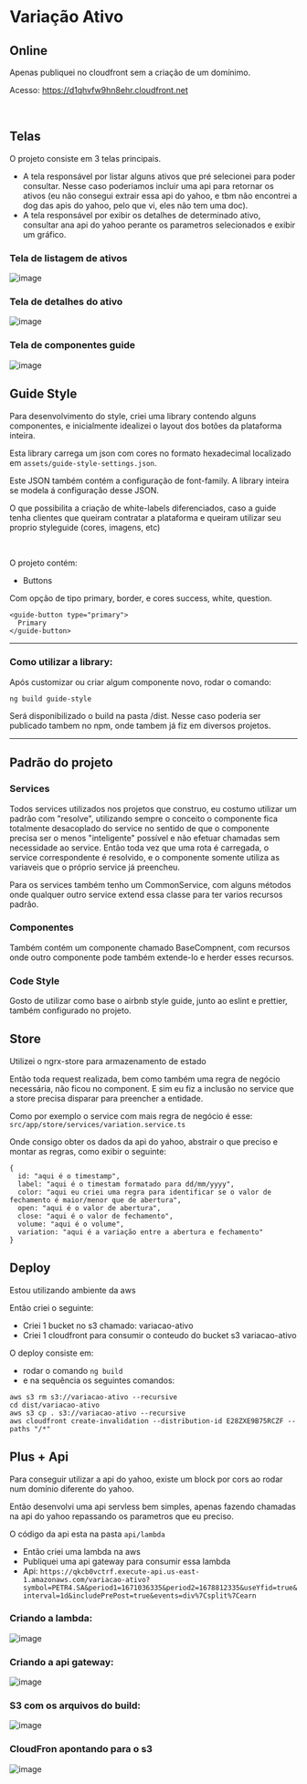 # Variação Ativo

## Online

Apenas publiquei no cloudfront sem a criação de um domínimo.

Acesso: https://d1qhvfw9hn8ehr.cloudfront.net

<br/>

## Telas

O projeto consiste em 3 telas principais.

- A tela responsável por listar alguns ativos que pré selecionei para poder consultar. Nesse caso poderiamos incluir uma api para retornar os ativos (eu não consegui extrair essa api do yahoo, e tbm não encontrei a dog das apis do yahoo, pelo que vi, eles não tem uma doc).
- A tela responsável por exibir os detalhes de determinado ativo, consultar ana api do yahoo perante os parametros selecionados e exibir um gráfico.

### Tela de listagem de ativos

![image](https://user-images.githubusercontent.com/10110065/225113384-bb13e086-7fd1-4b74-921b-742bcea547d0.png)

### Tela de detalhes do ativo

![image](https://user-images.githubusercontent.com/10110065/225113311-08e2ee96-3b1d-4963-8a42-5eae7a8e6fdf.png)

### Tela de componentes guide

![image](https://user-images.githubusercontent.com/10110065/225113523-ea6d291f-c9d2-4cb2-8fdb-2b96743c67e4.png)

## Guide Style

Para desenvolvimento do style, criei uma library contendo alguns componentes, e inicialmente idealizei o layout dos botões da plataforma inteira.

Esta library carrega um json com cores no formato hexadecimal localizado em `assets/guide-style-settings.json`.

Este JSON também contém a configuração de font-family. A library inteira se modela á configuração desse JSON.

O que possibilita a criação de white-labels diferenciados, caso a guide tenha clientes que queiram contratar a plataforma e queiram utilizar seu proprio styleguide (cores, imagens, etc)

<br/>

O projeto contém:

- Buttons

Com opção de tipo primary, border, e cores success, white, question.

```
<guide-button type="primary">
  Primary
</guide-button>
```

---

### Como utilizar a library:

Após customizar ou criar algum componente novo, rodar o comando:

```
ng build guide-style
```

Será disponibilizado o build na pasta /dist.
Nesse caso poderia ser publicado tambem no npm, onde tambem já fiz em diversos projetos.

---

## Padrão do projeto

### Services

Todos services utilizados nos projetos que construo, eu costumo utilizar um padrão com "resolve", utilizando sempre o conceito o componente fica totalmente desacoplado do service no sentido de que o componente precisa ser o menos "inteligente" possível e não efetuar chamadas sem necessidade ao service.
Então toda vez que uma rota é carregada, o service correspondente é resolvido, e o componente somente utiliza as variaveis que o próprio service já preencheu.

Para os services também tenho um CommonService, com alguns métodos onde qualquer outro service extend essa classe para ter varios recursos padrão.

### Componentes

Também contém um componente chamado BaseCompnent, com recursos onde outro componente pode também extende-lo e herder esses recursos.

### Code Style

Gosto de utilizar como base o airbnb style guide, junto ao eslint e prettier, também configurado no projeto.

## Store

Utilizei o ngrx-store para armazenamento de estado

Então toda request realizada, bem como também uma regra de negócio necessária, não ficou no component.
E sim eu fiz a inclusão no service que a store precisa disparar para preencher a entidade.

Como por exemplo o service com mais regra de negócio é esse: `src/app/store/services/variation.service.ts`

Onde consigo obter os dados da api do yahoo, abstrair o que preciso e montar as regras, como exibir o seguinte:

```
{
  id: "aqui é o timestamp",
  label: "aqui é o timestam formatado para dd/mm/yyyy",
  color: "aqui eu criei uma regra para identificar se o valor de fechamento é maior/menor que de abertura",
  open: "aqui é o valor de abertura",
  close: "aqui é o valor de fechamento",
  volume: "aqui é o volume",
  variation: "aqui é a variação entre a abertura e fechamento"
}
```

## Deploy

Estou utilizando ambiente da aws

Então criei o seguinte:

- Criei 1 bucket no s3 chamado: variacao-ativo
- Criei 1 cloudfront para consumir o conteudo do bucket s3 variacao-ativo

O deploy consiste em:

- rodar o comando `ng build`
- e na sequência os seguintes comandos:

```
aws s3 rm s3://variacao-ativo --recursive
cd dist/variacao-ativo
aws s3 cp . s3://variacao-ativo --recursive
aws cloudfront create-invalidation --distribution-id E28ZXE9B75RCZF --paths "/*"
```

## Plus + Api

Para conseguir utilizar a api do yahoo, existe um block por cors ao rodar num domínio diferente do yahoo.

Então desenvolvi uma api servless bem simples, apenas fazendo chamadas na api do yahoo repassando os parametros que eu preciso.

O código da api esta na pasta `api/lambda`

- Então criei uma lambda na aws
- Publiquei uma api gateway para consumir essa lambda
- Api: `https://qkcb0vctrf.execute-api.us-east-1.amazonaws.com/variacao-ativo?symbol=PETR4.SA&period1=1671036335&period2=1678812335&useYfid=true&interval=1d&includePrePost=true&events=div%7Csplit%7Cearn`

### Criando a lambda:

![image](https://user-images.githubusercontent.com/10110065/225114000-4146e6d5-5da4-4835-b3dc-1ed6c3f5aa6c.png)

### Criando a api gateway:

![image](https://user-images.githubusercontent.com/10110065/225113888-46685e41-3b00-4f46-bfdf-aec12e77adbe.png)

### S3 com os arquivos do build:

![image](https://user-images.githubusercontent.com/10110065/225114127-06f1703b-9ead-47ac-a616-a2298eb4ea17.png)

### CloudFron apontando para o s3

![image](https://user-images.githubusercontent.com/10110065/225114231-5eb81ec9-ffa2-4d2d-a57a-aa3536675400.png)
